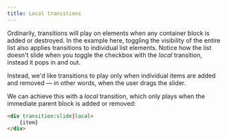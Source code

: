 ```yaml
---
title: Local transitions
---
```


Ordinarily, transitions will play on elements when any container block is added or destroyed. In the example here, toggling the visibility of the entire list also applies transitions to individual list elements. Notice how the list doesn't slide when you toggle the checkbox with the *local* transition, instead it pops in and out.

Instead, we'd like transitions to play only when individual items are added and removed — in other words, when the user drags the slider.

We can achieve this with a *local* transition, which only plays when the immediate parent block is added or removed:

```html
<div transition:slide|local>
	{item}
</div>
```
